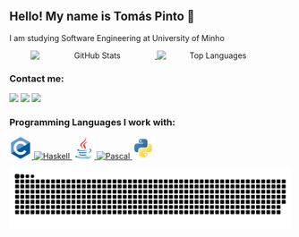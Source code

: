 ## Hello! My name is Tomás Pinto 💙
I am studying Software Engineering at University of Minho

<div style="text-align: center;">
  <a href="https://github.com/pintotomas10">
    <img src="https://github-readme-stats.vercel.app/api?username=pintotomas10&show_icons=true&theme=algolia&include_all_commits=true&count_private=true" alt="GitHub Stats" style="width: 44%; display: inline-block;">
    <img src="https://github-readme-stats.vercel.app/api/top-langs/?username=pintotomas10&layout=compact&langs_count=7&theme=algolia" alt="Top Languages" style="width: 40%; display: inline-block;">
  </a>
</div>


### Contact me:
<div>
  <a href="https://instagram.com/pintotomas10" target="_blank"><img src="https://img.shields.io/badge/-Instagram-%23E4405F?style=for-the-badge&logo=instagram&logoColor=white" target="_blank"></a> 
  <a href="mailto:pintotomas10@outlook.pt"><img src="https://img.shields.io/badge/-Outlook-%230077B5?style=for-the-badge&logo=microsoft-outlook&logoColor=white" target="_blank"></a>
  <a href="https://twitter.com/Toms41539530" target="_blank"><img src="https://img.shields.io/badge/-Twitter-%231DA1F2?style=for-the-badge&logo=twitter&logoColor=white" target="_blank"></a>
</div>


### Programming Languages I work with:
<p align="left">
  <a href="https://www.cprogramming.com/" target="_blank" rel="noreferrer">
    <img src="https://raw.githubusercontent.com/devicons/devicon/master/icons/c/c-original.svg" alt="C" width="40" height="40"/>
  </a>
  <a href="https://www.haskell.org/" target="_blank" rel="noreferrer">
    <img src="https://upload.wikimedia.org/wikipedia/commons/1/1c/Haskell-Logo.svg" alt="Haskell" width="40" height="40"/>
  </a>
  <a href="https://www.learnjavaonline.org/" target="_blank" rel="noreferrer">
    <img src="https://raw.githubusercontent.com/devicons/devicon/master/icons/java/java-original.svg" alt="Java" width="40" height="40"/>
  </a>
   <a href="https://www.freepascal.org/" target="_blank" rel="noreferrer">
    <img src="https://www.vectorlogo.zone/logos/freepascal/freepascal-icon.svg" alt="Pascal" width="40" height="40"/>
     </a> 
  <a href="https://www.python.org" target="_blank" rel="noreferrer"> <img src="https://raw.githubusercontent.com/devicons/devicon/master/icons/python/python-original.svg" alt="python" width="40" height="40"/> 
</p>

<picture>
  <source media="(prefers-color-scheme: dark)" srcset="https://raw.githubusercontent.com/platane/platane/output/github-contribution-grid-snake-dark.svg">
  <source media="(prefers-color-scheme: light)" srcset="https://raw.githubusercontent.com/platane/platane/output/github-contribution-grid-snake.svg">
  <img alt="github contribution grid snake animation" src="https://raw.githubusercontent.com/platane/platane/output/github-contribution-grid-snake.svg">
</picture>
